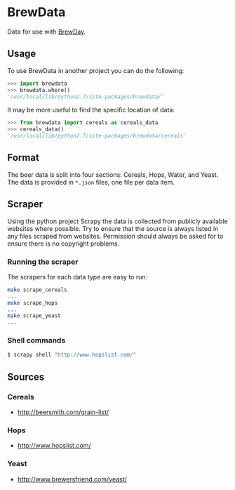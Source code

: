# BrewData

Data for use with [BrewDay](https://github.com/chrisgilmerproj/brewday).

## Usage

To use BrewData in another project you can do the following:

```py
>>> import brewdata
>>> brewdata.where()
'/usr/local/lib/python2.7/site-packages/brewdata/'
```

It may be more useful to find the specific location of data:

```py
>>> from brewdata import cereals as cereals_data
>>> cereals_data()
'/usr/local/lib/python2.7/site-packages/brewdata/cereals'
```

## Format

The beer data is split into four sections: Cereals, Hops, Water, and Yeast.
The data is provided in `*.json` files, one file per data item.

## Scraper

Using the python project Scrapy the data is collected from publicly available
websites where possible.  Try to ensure that the source is always listed in
any files scraped from websites.  Permission should always be asked for to
ensure there is no copyright problems.

### Running the scraper

The scrapers for each data type are easy to run:

```sh
make scrape_cereals
...
make scrape_hops
...
make scrape_yeast
...
```

### Shell commands

```sh
$ scrapy shell "http://www.hopslist.com/"
```

## Sources

### Cereals

- http://beersmith.com/grain-list/

### Hops

- http://www.hopslist.com/

### Yeast

- http://www.brewersfriend.com/yeast/
